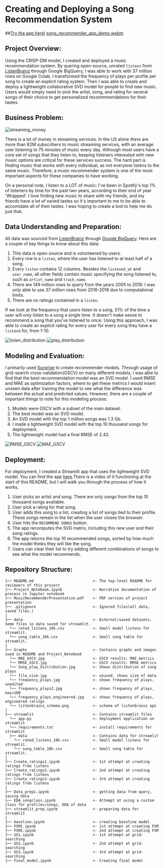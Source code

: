 # Creating and Deploying a Song Recommendation System

##[Try the app here!](https://mitchallison2-song-recommender-streamlitapp-tnfjie.streamlitapp.com/)
[song_recommender_app_demo.webm](https://user-images.githubusercontent.com/108199202/194585900-89e964ff-988a-4be5-90a2-6b7604e14449.webm)

## Project Overview:
Using the CRISP-DM model, I created and deployed a music recommendation system. By quering open-source, unrated `listens` from [ListenBrainz](https://listenbrainz.org/) through Google BigQuery, I was able to work with 37 million rows on Google Colab. I transformed the frequency of plays per profile per song to create an explicit rating system. Then I was able to create and deploy a lightweight collaborative SVD model for people to find new music. Users would simply need to pick the artist, song, and rating for several songs of their choice to get personalized recommmendations for their tastes.

## Business Problem:
![streaming_money](https://www.garyfox.co/wp-content/uploads/2019/12/music-streaming-makes-money.png.webp)

There is a lot of money in streaming services. In the US alone there are more than 82M subscribers to music streaming services, with an average user listening to 75 minutes of music every day. Although most users have a core set of songs that they listen to, keeping listeners interested with new music options are critical for these services success. The hard part is finding music that works with every individual, as not everyone listens to the same music. Therefore, a music recommender system is one of the most important aspects for these companies to have working.

On a personal note, I listen to a LOT of music: I've been in Spotify's top 1% of listeners by time for the past two years, according to their end of year 'Wrapped'. I love finding new music to share with my friends, and my friends have a lot of varied tastes so it's important to me to be able to accomidate all of their tastes. I was hoping to create a tool to help me do just that.

## Data Understanding and Preparation:
All data was sourced from [ListenBrainz](https://listenbrainz.org/) through [Google BigQuery](https://console.cloud.google.com/marketplace/product/metabrainz/listenbrainz?project=listenbrainzrecommender). Here are a couple of key things to know about this data:
1. This data is open-source and is volunteered by users.
2. Every row is a `listen`, where the user has listened to at least half of a song.
3. Every `listen` contains 12 columns. Besides the `listened_at` and `user_name`, all other fields contain music specifying the song listened to, such as `artist_name` and `track_name`.
4. There are 149 million rows to query from the years 2005 to 2018: I was only able to use 37 million rows from 2016-2018 due to computational limits.
5. There are no ratings contained in a `listen`.

If we look at the frequency that users listen to a song, 51% of the time a user will only listen to a song a single time. It doesn't make sense to recommend a song that you've listened to once. Using this approach, I was able to create an explicit rating for every user for every song they have a `listen`s for, from 1-10.

![listen_distribution](./Graphs/frequency_plays.jpg)
![play_distribution](./Graphs/frequency_plays_engineered.jpg)

## Modeling and Evaluation:
I primarily used [Surprise](https://surprise.readthedocs.io/en/stable/index.html) to create recommender models. Through usage of grid-search cross-validation(GSCV) on many different models, I was able to find that the best recommendation model was an SVD model. I used RMSE and MAE as optimization factors, where to get these metrics I would insert unseen data after training the model to see what the difference was between the actual and predicted values. However, there are a couple of important things to note for this modeling process:
1. Models were GSCV with a subset of the main dataset.
2. The best model was an SVD model.
3. An SVD model with the top 1 million songs was 1.3 Gb.
4. I made a lightweight SVD model with the top 10 thousand songs for deployment.
5. The lightweight model had a final RMSE of 2.42.

![RMSE_GSCV](./Graphs/RMSE_GSCV.jpg)
![MAE_GSCV](./Graphs/MAE_GSCV.jpg)

## Deployment:
For deployment, I created a Streamlit app that uses the lightweight SVD model. You can find the app [here](https://mitchallison2-song-recommender-streamlitapp-tnfjie.streamlitapp.com/).There is a video of it functioning at the start of this README, but I will walk you through the process of how it works.
1. User picks an artist and song. There are only songs from the top 10 thousand songs available.
2. User pick a rating for that song.
3. User adds this song to a list, creating a list of songs tied to their profile. These songs remain in the list when the user closes the browser.
4. User hits the `RECOMMEND SONGS` button.
5. The app recomputes the SVD matrix, including this new user and their song ratings.
6. The app returns the top 10 recommended songs, sorted by how much the model thinks they will like the song.
7. Users can clear their list to try adding different combinations of songs to see what the model recommends.

## Repository Structure:

```
├── README.md                           <- The top-level README for reviewers of this project
├── Project_Notebook.ipynb              <- Narrative documentation of process in Jupyter notebook
├── MusicRecommenderPresentation.pdf    <- PDF version of project presentation
├── .gitignore                          <- Ignored files(all data, saved files.)
|
├── data                                <- External/saved datasets. Some files in data saved for streamlit.
  └── rated_listens_10k.csv             <- Small model listens for streamlit.
  └── song_table_10k.csv                <- Small song table for streamlit.
|  
├── Graphs                              <- Contains graphs and images used in README and Project_Notebook
  └── MAE_GSCV.jpg                      <- GSCV results: MAE metrics
  └── RMSE_GSCV.jpg                     <- GSCV results: RMSE metrics
  └── Song_play_distribution.jpg        <- Shows distribution of song plays
  └── file_size.jpg                     <- unused. shows size of data
  └── frequency_plays.jpg               <- shows frequency of plays, unedited
  └── frequency_plays2.jpg              <- shows frequency of plays, max=100
  └── frequency_plays_engineered.jpg    <- shows frequency of plays, engineered ratings
  └── listenbrainz_schema.png           <- schema of listenbrainz api
|  
├── streamlit                           <- Contains streamlit files
  └── app.py                            <- deployment application on streamlit
  └── requirements.txt                  <- install requirements for streamlit
  ├── data                              <- Contains data for streamlit
    └── rated_listens_10k.csv           <- Small model listens for streamlit.
    └── song_table_10k.csv              <- Small song table for streamlit.
|
├── Create_ratings1.ipynb               <- 1st attempt at creating ratings from listens
├── Create_ratings2.ipynb               <- 2nd attempt at creating ratings from listens
├── Create_ratings3.ipynb               <- 3rd attempt at creating ratings from listens
|
├── Data_prep1.ipynb                    <- getting data from query, saving data
├── EDA_songclass.ipynb                 <- Attempt at using a custom class for profiles/songs, EDA of data
├── streamlit_prep.ipynb                <- preparing data for streamlit
|
├── baseline.ipynb                      <- creating baseline model
├── FSM1.ipynb                          <- 1st attempt at creating FSM
├── FSM2.ipynb                          <- 2nd attempt at creating FSM
├── GS1.ipynb                           <- 1st attempt at grid-searching
├── GS2.ipynb                           <- 2nd attempt at grid-searching
├── GS3.ipynb                           <- 3rd attempt at grid-searching
├── Final_model.ipynb                   <- Creating final model


```
